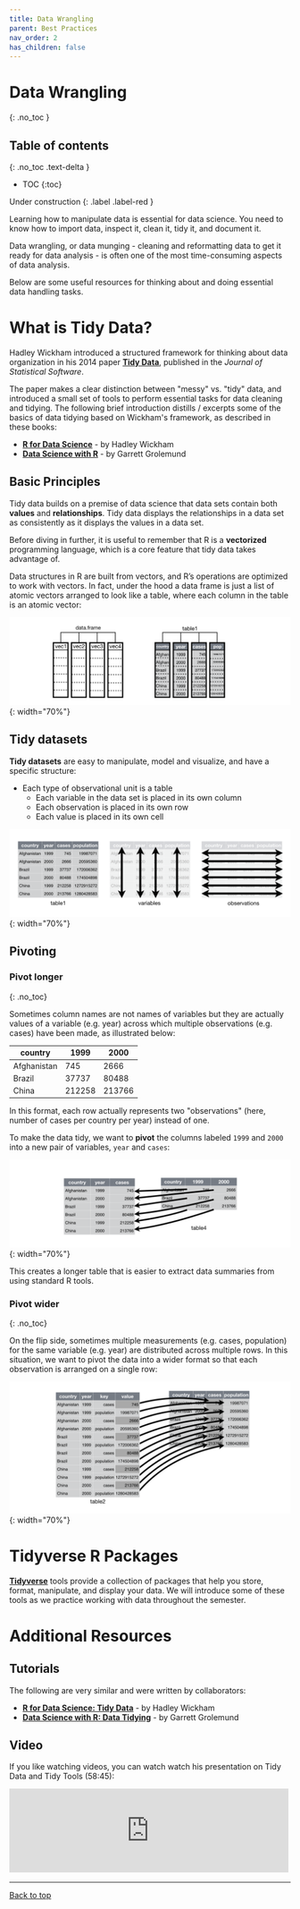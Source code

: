 ```yaml
---
title: Data Wrangling
parent: Best Practices
nav_order: 2
has_children: false
---
```


# Data Wrangling
{: .no_toc }


## Table of contents
{: .no_toc .text-delta }

- TOC
{:toc}

Under construction
{: .label .label-red }


Learning how to manipulate data is essential for data science. You need to know how to import data, inspect it, clean it, tidy it, and document it.

Data wrangling, or data munging - cleaning and reformatting data to get it ready for data analysis - is often one of the most time-consuming aspects of data analysis.

Below are some useful resources for thinking about and doing essential data handling tasks.


# What is Tidy Data?

Hadley Wickham introduced a structured framework for thinking about data organization in his 2014 paper [**Tidy Data**](https://vita.had.co.nz/papers/tidy-data.html), published in the _Journal of Statistical Software_.

The paper makes a clear distinction between "messy" vs. "tidy" data, and introduced a small set of tools to perform essential tasks for data cleaning and tidying. The following brief introduction distills / excerpts some of the basics of data tidying based on Wickham's framework, as described in these books:

+ [**R for Data Science**](https://garrettgman.github.io/) - by Hadley Wickham
+ [**Data Science with R**](https://garrettgman.github.io/) - by Garrett Grolemund


## Basic Principles

Tidy data builds on a premise of data science that data sets contain both **values** and **relationships**. Tidy data displays the relationships in a data set as consistently as it displays the values in a data set.

Before diving in further, it is useful to remember that R is a **vectorized** programming language, which is a core feature that tidy data takes advantage of.

Data structures in R are built from vectors, and R’s operations are optimized to work with vectors. In fact, under the hood a data frame is just a list of atomic vectors arranged to look like a table, where each column in the table is an atomic vector:

![A tidy data table](images/tidy-2.png){: width="70%"}


## Tidy datasets

**Tidy datasets** are easy to manipulate, model and visualize, and have a specific structure:

+ Each type of observational unit is a table
  + Each variable in the data set is placed in its own column
  + Each observation is placed in its own row
  + Each value is placed in its own cell

![A tidy data table](images/tidy-4.png){: width="70%"}


## Pivoting

### Pivot longer
{: .no_toc}

Sometimes column names are not names of variables but they are actually values of a variable (e.g. year) across which multiple observations (e.g. cases) have been made, as illustrated below:

| country     |   1999 |   2000 |
|-------------|--------|--------|
| Afghanistan |    745 |   2666 |
| Brazil      |  37737 |  80488 |
| China       | 212258 | 213766 |

In this format, each row actually represents two "observations" (here, number of cases per country per year) instead of one.

To make the data tidy, we want to **pivot**  the columns labeled `1999` and `2000` into a new pair of variables, `year` and `cases`:

![A tidy data table](images/tidy-9.png){: width="70%"}

This creates a longer table that is easier to extract data summaries from using standard R tools.

### Pivot wider
{: .no_toc}

On the flip side, sometimes multiple measurements (e.g. cases, population) for the same variable (e.g. year) are distributed across multiple rows. In this situation, we want to pivot the data into a wider format so that each observation is arranged on a single row:

![A tidy data table](images/tidy-8.png){: width="70%"}



# Tidyverse R Packages

[**Tidyverse**](http://www.tidyverse.org) tools provide a collection of packages that help you store, format, manipulate, and display your data. We will introduce some of these tools as we practice working with data throughout the semester.


# Additional Resources

## Tutorials

The following are very similar and were written by collaborators:

+ [**R for Data Science: Tidy Data**](https://garrettgman.github.io/tidying/) - by Hadley Wickham
+ [**Data Science with R: Data Tidying**](https://garrettgman.github.io/tidying/) - by Garrett Grolemund

## Video

If you like watching videos, you can watch watch his presentation on Tidy Data and Tidy Tools (58:45):

<iframe src="https://player.vimeo.com/video/33727555?h=a4e09bea86" width="500" frameborder="0" allow="autoplay; fullscreen; picture-in-picture" allowfullscreen></iframe>

<!-- * [**Data Carpentry: Data Analysis and Visualization in R for Ecologists**](https://datacarpentry.org/R-ecology-lesson/index.html)

* [**Data Science for Psychologists**](https://bookdown.org/hneth/ds4psy/) -->

---

[Back to top](#top)
